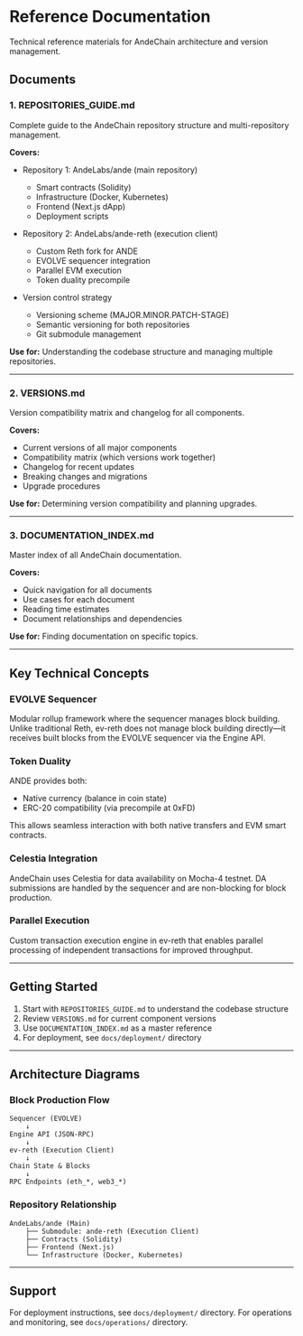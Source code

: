# Reference Documentation

Technical reference materials for AndeChain architecture and version management.

## Documents

### 1. **REPOSITORIES_GUIDE.md**
Complete guide to the AndeChain repository structure and multi-repository management.

**Covers:**
- Repository 1: AndeLabs/ande (main repository)
  - Smart contracts (Solidity)
  - Infrastructure (Docker, Kubernetes)
  - Frontend (Next.js dApp)
  - Deployment scripts
  
- Repository 2: AndeLabs/ande-reth (execution client)
  - Custom Reth fork for ANDE
  - EVOLVE sequencer integration
  - Parallel EVM execution
  - Token duality precompile

- Version control strategy
  - Versioning scheme (MAJOR.MINOR.PATCH-STAGE)
  - Semantic versioning for both repositories
  - Git submodule management

**Use for:** Understanding the codebase structure and managing multiple repositories.

---

### 2. **VERSIONS.md**
Version compatibility matrix and changelog for all components.

**Covers:**
- Current versions of all major components
- Compatibility matrix (which versions work together)
- Changelog for recent updates
- Breaking changes and migrations
- Upgrade procedures

**Use for:** Determining version compatibility and planning upgrades.

---

### 3. **DOCUMENTATION_INDEX.md**
Master index of all AndeChain documentation.

**Covers:**
- Quick navigation for all documents
- Use cases for each document
- Reading time estimates
- Document relationships and dependencies

**Use for:** Finding documentation on specific topics.

---

## Key Technical Concepts

### EVOLVE Sequencer
Modular rollup framework where the sequencer manages block building. Unlike traditional Reth, ev-reth does not manage block building directly—it receives built blocks from the EVOLVE sequencer via the Engine API.

### Token Duality
ANDE provides both:
- Native currency (balance in coin state)
- ERC-20 compatibility (via precompile at 0xFD)

This allows seamless interaction with both native transfers and EVM smart contracts.

### Celestia Integration
AndeChain uses Celestia for data availability on Mocha-4 testnet. DA submissions are handled by the sequencer and are non-blocking for block production.

### Parallel Execution
Custom transaction execution engine in ev-reth that enables parallel processing of independent transactions for improved throughput.

---

## Getting Started

1. Start with `REPOSITORIES_GUIDE.md` to understand the codebase structure
2. Review `VERSIONS.md` for current component versions
3. Use `DOCUMENTATION_INDEX.md` as a master reference
4. For deployment, see `docs/deployment/` directory

---

## Architecture Diagrams

### Block Production Flow
```
Sequencer (EVOLVE)
    ↓
Engine API (JSON-RPC)
    ↓
ev-reth (Execution Client)
    ↓
Chain State & Blocks
    ↓
RPC Endpoints (eth_*, web3_*)
```

### Repository Relationship
```
AndeLabs/ande (Main)
    ├── Submodule: ande-reth (Execution Client)
    ├── Contracts (Solidity)
    ├── Frontend (Next.js)
    └── Infrastructure (Docker, Kubernetes)
```

---

## Support

For deployment instructions, see `docs/deployment/` directory.
For operations and monitoring, see `docs/operations/` directory.
